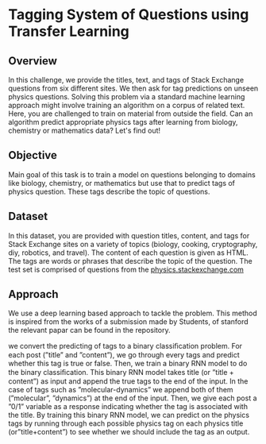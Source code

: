 # Tagging System of Questions using Transfer Learning

## Overview

In this challenge, we provide the titles, text, and tags of Stack Exchange questions from six different sites. We then ask for tag predictions on unseen physics questions. Solving this problem via a standard machine learning approach might involve training an algorithm on a corpus of related text. Here, you are challenged to train on material from outside the field. Can an algorithm predict appropriate physics tags after learning from biology, chemistry or mathematics data? Let's find out!


## Objective

Main goal of this task is to train a model on questions belonging to domains like biology, chemistry, or mathematics but use that to predict tags of physics question.  These tags describe the topic of questions. 

## Dataset

In this dataset, you are provided with question titles, content, and tags for Stack Exchange sites on a variety of topics (biology, cooking, cryptography, diy, robotics, and travel). The content of each question is given as HTML. The tags are words or phrases that describe the topic of the question. The test set is comprised of questions from the [physics.stackexchange.com](https://physics.stackexchange.com)


## Approach

We use a deep learning based approach to tackle the problem. This method is inspired from the works of a submission made by Students, of stanford the relevant papar can be found in the repository.

 we convert the predicting of tags to a binary classiﬁcation problem. For each post (”title” and ”content”), we go through every tags and predict whether this tag is true or false. Then, we train a binary RNN model to do the binary classiﬁcation. This binary RNN model takes title (or ”title + content”) as input and append the true tags to the end of the input. In the case of tags such as ”molecular-dynamics” we append both of them (”molecular”, ”dynamics”) at the end of the input. Then, we give each post a ”0/1” variable as a response indicating whether the tag is associated with the title. By training this binary RNN model, we can predict on the physics tags by running through each possible physics tag on each physics title (or”title+content”) to see whether we should include the tag as an output.
 

